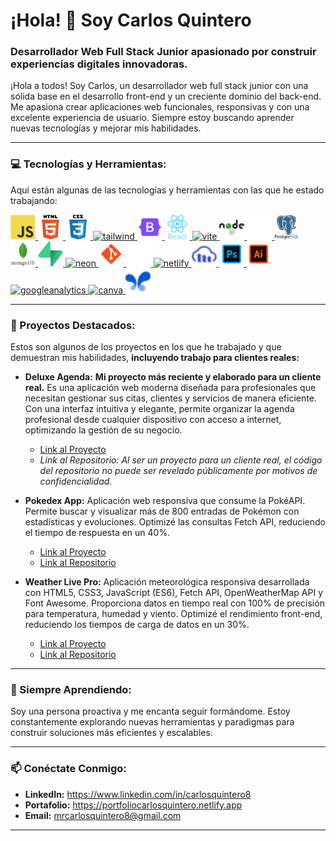 # ¡Hola! 👋 Soy Carlos Quintero

### Desarrollador Web Full Stack Junior apasionado por construir experiencias digitales innovadoras.

¡Hola a todos! Soy Carlos, un desarrollador web full stack junior con una sólida base en el desarrollo front-end y un creciente dominio del back-end. Me apasiona crear aplicaciones web funcionales, responsivas y con una excelente experiencia de usuario. Siempre estoy buscando aprender nuevas tecnologías y mejorar mis habilidades.

---

### 💻 Tecnologías y Herramientas:

Aquí están algunas de las tecnologías y herramientas con las que he estado trabajando:

<p align="left">
  <a href="https://developer.mozilla.org/en-US/docs/Web/JavaScript" target="_blank" rel="noreferrer"> <img src="https://raw.githubusercontent.com/devicons/devicon/master/icons/javascript/javascript-original.svg" alt="javascript" width="40" height="40"/> </a>
  <a href="https://www.w3.org/html/" target="_blank" rel="noreferrer"> <img src="https://raw.githubusercontent.com/devicons/devicon/master/icons/html5/html5-original-wordmark.svg" alt="html5" width="40" height="40"/> </a>
  <a href="https://www.w3schools.com/css/" target="_blank" rel="noreferrer"> <img src="https://raw.githubusercontent.com/devicons/devicon/master/icons/css3/css3-original-wordmark.svg" alt="css3" width="40" height="40"/> </a>
  <a href="https://tailwindcss.com/" target="_blank" rel="noreferrer"> <img src="https://www.vectorlogo.zone/logos/tailwindcss/tailwindcss-icon.svg" alt="tailwind" width="40" height="40"/> </a>
  <a href="https://getbootstrap.com" target="_blank" rel="noreferrer"> <img src="https://raw.githubusercontent.com/CarlosQuintero8/carlosquintero8/main/assets/icons/bootsrap.png" alt="bootstrap" width="40" height="40"/> </a>
  <a href="https://react.dev/" target="_blank" rel="noreferrer"> <img src="https://raw.githubusercontent.com/devicons/devicon/master/icons/react/react-original-wordmark.svg" alt="react" width="40" height="40"/> </a>
  <a href="https://vitejs.dev/" target="_blank" rel="noreferrer"> <img src="https://vitejs.dev/logo.svg" alt="vite" width="40" height="40"/> </a>
  <a href="https://nodejs.org/en" target="_blank" rel="noreferrer"> <img src="https://raw.githubusercontent.com/devicons/devicon/master/icons/nodejs/nodejs-original-wordmark.svg" alt="nodejs" width="40" height="40"/> </a>
  <a href="https://expressjs.com" target="_blank" rel="noreferrer"> <img src="https://raw.githubusercontent.com/CarlosQuintero8/carlosquintero8/main/assets/icons/express.png" alt="express" width="40" height="40"/> </a>
  <a href="https://www.postgresql.org" target="_blank" rel="noreferrer"> <img src="https://raw.githubusercontent.com/devicons/devicon/master/icons/postgresql/postgresql-original-wordmark.svg" alt="postgresql" width="40" height="40"/> </a>
  <a href="https://www.mongodb.com/" target="_blank" rel="noreferrer"> <img src="https://raw.githubusercontent.com/devicons/devicon/master/icons/mongodb/mongodb-original-wordmark.svg" alt="mongodb" width="40" height="40"/> </a>
  <a href="https://supabase.com" target="_blank" rel="noreferrer"> <img src="https://raw.githubusercontent.com/devicons/devicon/master/icons/supabase/supabase-original.svg" alt="supabase" width="40" height="40"/> </a>
  <a href="https://neon.tech/" target="_blank" rel="noreferrer"> <img src="https://cdn.worldvectorlogo.com/logos/neon-1.svg" alt="neon" width="40" height="40"/> </a>
  <a href="https://git-scm.com/" target="_blank" rel="noreferrer"> <img src="https://raw.githubusercontent.com/CarlosQuintero8/carlosquintero8/main/assets/icons/git.png" alt="git" width="40" height="40"/> </a>
  <a href="https://github.com/CarlosQuintero8" target="_blank" rel="noreferrer"> <img src="https://raw.githubusercontent.com/CarlosQuintero8/carlosquintero8/main/assets/icons/github.png" alt="github" width="40" height="40"/> </a>
  <a href="https://www.netlify.com/" target="_blank" rel="noreferrer"> <img src="https://www.vectorlogo.zone/logos/netlify/netlify-icon.svg" alt="netlify" width="40" height="40"/> </a>
  <a href="https://cloudinary.com/" target="_blank" rel="noreferrer"> <img src="https://raw.githubusercontent.com/CarlosQuintero8/carlosquintero8/main/assets/icons/Cloudinary.png" alt="cloudinary" width="40" height="40"/> </a>
  <a href="https://www.adobe.com/products/photoshop.html" target="_blank" rel="noreferrer"> <img src="https://raw.githubusercontent.com/CarlosQuintero8/carlosquintero8/main/assets/icons/photoshop.png" alt="photoshop" width="40" height="40"/> </a>
  <a href="https://www.adobe.com/products/illustrator.html" target="_blank" rel="noreferrer"> <img src="https://raw.githubusercontent.com/CarlosQuintero8/carlosquintero8/main/assets/icons/illustrator.png" alt="illustrator" width="40" height="40"/> </a>
  <a href="https://analytics.google.com/analytics/web/" target="_blank" rel="noreferrer"> <img src="https://www.vectorlogo.zone/logos/google_analytics/google_analytics-icon.svg" alt="googleanalytics" width="40" height="40"/> </a>
  <a href="https://www.canva.com/" target="_blank" rel="noreferrer"> <img src="https://img.icons8.com/?size=100&id=iWw83PVcBpLw&format=png&color=000000" alt="canva" width="40" height="40"/> </a>
  <a href="https://ai.google.dev/" target="_blank" rel="noreferrer"> <img src="https://raw.githubusercontent.com/CarlosQuintero8/carlosquintero8/main/assets/icons/aistudio.svg" alt="googleaistudio" width="40" height="40"/> </a>
</p>
  
---

### 🚀 Proyectos Destacados:

Estos son algunos de los proyectos en los que he trabajado y que demuestran mis habilidades, **incluyendo trabajo para clientes reales:**

* **Deluxe Agenda:** **Mi proyecto más reciente y elaborado para un cliente real.** Es una aplicación web moderna diseñada para profesionales que necesitan gestionar sus citas, clientes y servicios de manera eficiente. Con una interfaz intuitiva y elegante, permite organizar la agenda profesional desde cualquier dispositivo con acceso a internet, optimizando la gestión de su negocio.
    * <a href="https://deluxe-agenda.netlify.app/" target="_blank" rel="noopener noreferrer">Link al Proyecto</a>
    * *Link al Repositorio: Al ser un proyecto para un cliente real, el código del repositorio no puede ser revelado públicamente por motivos de confidencialidad.*

* **Pokedex App:** Aplicación web responsiva que consume la PokéAPI. Permite buscar y visualizar más de 800 entradas de Pokémon con estadísticas y evoluciones. Optimizé las consultas Fetch API, reduciendo el tiempo de respuesta en un 40%.
    * <a href="https://pokedexappweb.netlify.app/" target="_blank" rel="noopener noreferrer">Link al Proyecto</a>
    * <a href="https://github.com/CarlosQuintero8/Pokedex" target="_blank" rel="noopener noreferrer">Link al Repositorio</a>

* **Weather Live Pro:** Aplicación meteorológica responsiva desarrollada con HTML5, CSS3, JavaScript (ES6), Fetch API, OpenWeatherMap API y Font Awesome. Proporciona datos en tiempo real con 100% de precisión para temperatura, humedad y viento. Optimizé el rendimiento front-end, reduciendo los tiempos de carga de datos en un 30%.
    * <a href="https://weatherlivepro.netlify.app/" target="_blank" rel="noopener noreferrer">Link al Proyecto</a>
    * <a href="https://github.com/CarlosQuintero8/weatherapp" target="_blank" rel="noopener noreferrer">Link al Repositorio</a>

---

### 🌱 Siempre Aprendiendo:

Soy una persona proactiva y me encanta seguir formándome. Estoy constantemente explorando nuevas herramientas y paradigmas para construir soluciones más eficientes y escalables.

---

### 📫 Conéctate Conmigo:

* **LinkedIn:** <a href="https://www.linkedin.com/in/carlosquintero8" target="_blank" rel="noopener noreferrer">https://www.linkedin.com/in/carlosquintero8</a>
* **Portafolio:** <a href="https://portfoliocarlosquintero.netlify.app" target="_blank" rel="noopener noreferrer">https://portfoliocarlosquintero.netlify.app</a>
* **Email:** mrcarlosquintero8@gmail.com

---
